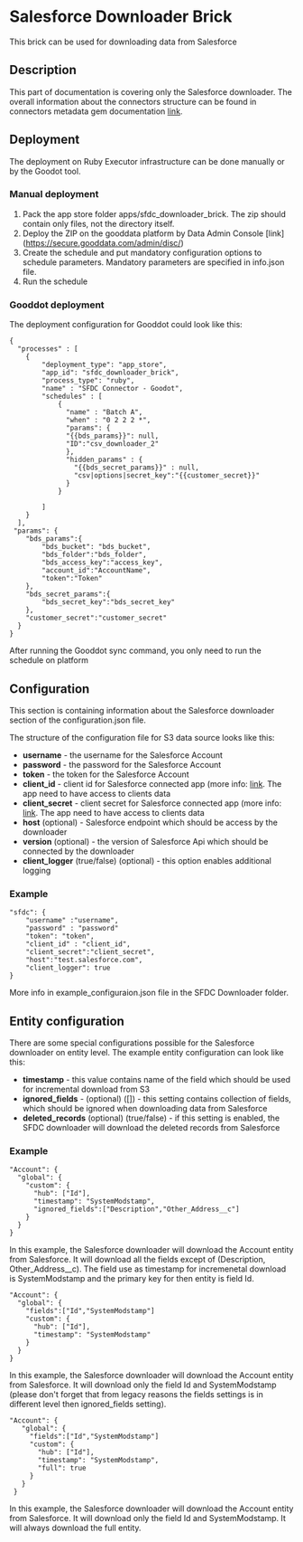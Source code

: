 Salesforce Downloader Brick
==================
This brick can be used for downloading data from Salesforce

## Description

This part of documentation is covering only the Salesforce downloader. The overall information about the connectors structure can be found in connectors metadata gem documentation [link](https://github.com/gooddata/gooddata_connectors_metadata/tree/bds_implementation).


## Deployment

The deployment on Ruby Executor infrastructure can be done manually or by the Goodot tool.

### Manual deployment

1. Pack the app store folder apps/sfdc_downloader_brick. The zip should contain only files, not the directory itself.
2. Deploy the ZIP on the gooddata platform by Data Admin Console [link] (https://secure.gooddata.com/admin/disc/)
3. Create the schedule and put mandatory configuration options to schedule parameters. Mandatory parameters are specified in info.json file.
4. Run the schedule

### Gooddot deployment

The deployment configuration for Gooddot could look like this:

    {
      "processes" : [
        {
            "deployment_type": "app_store",
            "app_id": "sfdc_downloader_brick",
            "process_type": "ruby",
            "name" : "SFDC Connector - Goodot",
            "schedules" : [
                {
                  "name" : "Batch A",
                  "when" : "0 2 2 2 *",
                  "params": {
                  "{{bds_params}}": null,
                  "ID":"csv_downloader_2"
                  },
                  "hidden_params" : {
                    "{{bds_secret_params}}" : null,
                    "csv|options|secret_key":"{{customer_secret}}"
                  }
                }

            ]
        }
      ],
     "params": {
        "bds_params":{
            "bds_bucket": "bds_bucket",
            "bds_folder":"bds_folder",
            "bds_access_key":"access_key",
            "account_id":"AccountName",
            "token":"Token"
        },
        "bds_secret_params":{
            "bds_secret_key":"bds_secret_key"
        },
        "customer_secret":"customer_secret"
      }
    }

After running the Gooddot sync command, you only need to run the schedule on platform


## Configuration

This section is containing information about the Salesforce downloader section of the configuration.json file.

The structure of the configuration file for S3 data source looks like this:

 * **username** - the username for the Salesforce Account
 * **password** - the password for the Salesforce Account
 * **token** - the token for the Salesforce Account
 * **client_id** - client id for Salesforce connected app (more info: [link](https://help.salesforce.com/apex/HTViewHelpDoc?id=connected_app_create.htm). The app need to have access to clients data
 * **client_secret** - client secret for Salesforce connected app (more info: [link](https://help.salesforce.com/apex/HTViewHelpDoc?id=connected_app_create.htm). The app need to have access to clients data
 * **host** (optional) - Salesforce endpoint which should be access by the downloader
 * **version** (optional) - the version of Salesforce Api which should be connected by the downloader
 * **client_logger** (true/false) (optional) - this option enables additional logging


### Example

    "sfdc": {
        "username" :"username",
        "password" : "password"
        "token": "token",
        "client_id" : "client_id",
        "client_secret":"client_secret",
        "host":"test.salesforce.com",
        "client_logger": true
    }

More info in example_configuraion.json file in the SFDC Downloader folder.
 
## Entity configuration

There are some special configurations possible for the Salesforce downloader on entity level. The example entity configuration can look like this: 


 * **timestamp** - this value contains name of the field which should be used for incremental download from S3
 * **ignored_fields** - (optional) ([]) - this setting contains collection of fields, which should be ignored when downloading data from Salesforce 
 * **deleted_records** (optional) (true/false) - if this setting is enabled, the SFDC downloader will download the deleted records from Salesforce
 


### Example
 
    "Account": {
      "global": {
        "custom": {
          "hub": ["Id"],
          "timestamp": "SystemModstamp",
          "ignored_fields":["Description","Other_Address__c"]
        }
      }
    }

In this example, the Salesforce downloader will download the Account entity from Salesforce. It will download all the fields except of (Description, Other_Address__c). The field use as timestamp for incremenetal download is SystemModstamp and the primary key for then entity is field Id.   
 
    "Account": {
      "global": {
        "fields":["Id","SystemModstamp"]
        "custom": {
          "hub": ["Id"],
          "timestamp": "SystemModstamp"
        }
      }
    }

In this example, the Salesforce downloader will download the Account entity from Salesforce. It will download only the field Id and SystemModstamp (please don't forget that from legacy reasons the fields settings is in different level then ignored_fields setting).    

 
    "Account": {
       "global": {
         "fields":["Id","SystemModstamp"]
         "custom": {
           "hub": ["Id"],
           "timestamp": "SystemModstamp",
           "full": true
         }
       }
     }
 
In this example, the Salesforce downloader will download the Account entity from Salesforce. It will download only the field Id and SystemModstamp. It will always download the full entity.    
 
 
